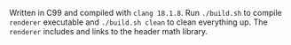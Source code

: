 <!----------------------------------------------------------------------------->

Written in C99 and compiled with `clang 18.1.8`. Run `./build.sh` to compile
`renderer` executable and `./build.sh clean` to clean everything up. The
`renderer` includes and links to the header math library.

<!----------------------------------------------------------------------------->
